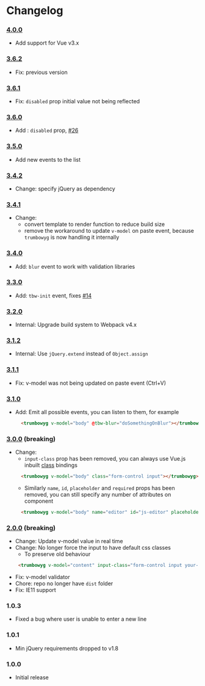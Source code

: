 # Changelog

### [4.0.0](https://github.com/ankurk91/vue-trumbowyg/compare/3.6.2...4.0.0) 
* Add support for Vue v3.x

### [3.6.2](https://github.com/ankurk91/vue-trumbowyg/compare/3.6.1...3.6.2) 
* Fix: previous version

### [3.6.1](https://github.com/ankurk91/vue-trumbowyg/compare/3.6.0...3.6.1) 
* Fix: `disabled` prop initial value not being reflected

### [3.6.0](https://github.com/ankurk91/vue-trumbowyg/compare/3.5.0...3.6.0) 
* Add : `disabled` prop, [#26](https://github.com/ankurk91/vue-trumbowyg/issues/26)

### [3.5.0](https://github.com/ankurk91/vue-trumbowyg/compare/3.4.2...3.5.0) 
* Add new events to the list

### [3.4.2](https://github.com/ankurk91/vue-trumbowyg/compare/3.4.1...3.4.2) 
* Change: specify jQuery as dependency

### [3.4.1](https://github.com/ankurk91/vue-trumbowyg/compare/3.4.0...3.4.1) 
* Change: 
    - convert template to render function to reduce build size
    - remove the workaround to update `v-model` on paste event, because `trumbowyg` is now handling it internally

### [3.4.0](https://github.com/ankurk91/vue-trumbowyg/compare/3.3.0...3.4.0) 
* Add: `blur` event to work with validation libraries

### [3.3.0](https://github.com/ankurk91/vue-trumbowyg/compare/3.2.0...3.3.0) 
* Add: `tbw-init` event, fixes [#14](https://github.com/ankurk91/vue-trumbowyg/issues/14)

### [3.2.0](https://github.com/ankurk91/vue-trumbowyg/compare/3.1.2...3.2.0) 
* Internal: Upgrade build system to Webpack v4.x

### [3.1.2](https://github.com/ankurk91/vue-trumbowyg/compare/3.1.1...3.1.2) 
* Internal: Use `jQuery.extend` instead of `Object.assign`
    
### [3.1.1](https://github.com/ankurk91/vue-trumbowyg/compare/3.1.0...3.1.1) 
* Fix: v-model was not being updated on paste event (Ctrl+V)
    
### [3.1.0](https://github.com/ankurk91/vue-trumbowyg/compare/3.0.0...3.1.0) 
* Add: Emit all possible events, you can listen to them, for example
    ```html
      <trumbowyg v-model="body" @tbw-blur="doSomethingOnBlur"></trumbowyg>
    ```

### [3.0.0](https://github.com/ankurk91/vue-trumbowyg/compare/2.0.0...3.0.0) (breaking)
* Change:
    - `input-class` prop has been removed, you can always use Vue.js inbuilt [class](https://vuejs.org/v2/guide/class-and-style.html#With-Components) bindings
    ```html
      <trumbowyg v-model="body" class="form-control input"></trumbowyg>
    ```
    - Similarly `name`, `id`, `placeholder` and `required` props has been removed, you can still specify any number of attributes on component
    ```html
      <trumbowyg v-model="body" name="editor" id="js-editor" placeholder="Type something" aria-required="true"></trumbowyg>
    ```
        
### [2.0.0](https://github.com/ankurk91/vue-trumbowyg/compare/1.0.3...2.0.0) (breaking)
* Change: Update v-model value in real time
* Change: No longer force the input to have default css classes
    - To preserve old behaviour
    ```html
     <trumbowyg v-model="content" input-class="form-control input your-css-class"></trumbowyg> 
    ```
* Fix: v-model validator 
* Chore: repo no longer have `dist` folder
* Fix: IE11 support
 
### 1.0.3
- Fixed a bug where user is unable to enter a new line

### 1.0.1
- Min jQuery requirements dropped to v1.8

### 1.0.0
- Initial release
